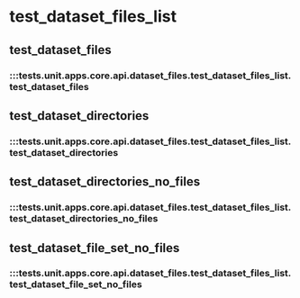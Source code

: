 # test_dataset_files_list

## test_dataset_files

### :::tests.unit.apps.core.api.dataset_files.test_dataset_files_list.test_dataset_files

## test_dataset_directories

### :::tests.unit.apps.core.api.dataset_files.test_dataset_files_list.test_dataset_directories

## test_dataset_directories_no_files

### :::tests.unit.apps.core.api.dataset_files.test_dataset_files_list.test_dataset_directories_no_files

## test_dataset_file_set_no_files

### :::tests.unit.apps.core.api.dataset_files.test_dataset_files_list.test_dataset_file_set_no_files

